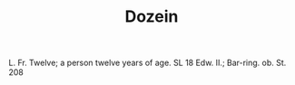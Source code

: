 ---
title: Dozein
letter: D
permalink: "/definitions/bld-dozein.html"
body: L. Fr. Twelve; a person twelve years of age. SL 18 Edw. II.; Bar-ring. ob. St.
  208
published_at: '2018-07-07'
source: Black's Law Dictionary 2nd Ed (1910)
layout: post
---